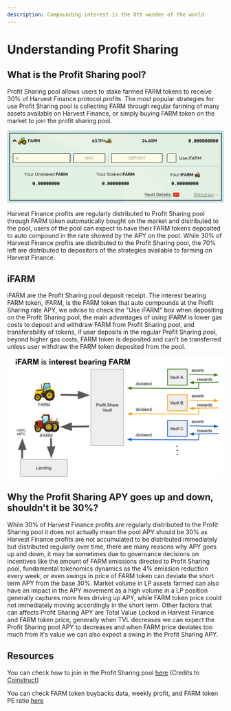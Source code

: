```yaml
---
description: Compounding interest is the 8th wonder of the world
---
```


# Understanding Profit Sharing

## What is the Profit Sharing pool? 

Profit Sharing pool allows users to stake farmed FARM tokens to receive 30% of Harvest Finance protocol profits. The most popular strategies for use Profit Sharing pool is collecting FARM through regular farming of many assets available on Harvest Finance, or simply buying FARM token on the market to join the profit sharing pool.



![](../.gitbook/assets/ps1.jpg)



Harvest Finance profits are regularly distributed to Profit Sharing pool through FARM token automatically bought on the market and distributed to the pool, users of the pool can expect to have their FARM tokens deposited to auto compound in the rate showed by the APY on the pool. While 30% of Harvest Finance profits are distributed to the Profit Sharing pool, the 70% left are distributed to depositors of the strategies available to farming on Harvest Finance. 

## iFARM

iFARM are the Profit Sharing pool deposit receipt. The interest bearing FARM token, iFARM, is the FARM token that auto compounds at the Profit Sharing rate APY, we advise to check the "Use iFARM" box when depositing on the Profit Sharing pool, the main advantages of using iFARM is lower gas costs to deposit and withdraw FARM from Profit Sharing pool, and transferability of tokens, if user deposits in the regular Profit Sharing pool, beyond higher gas costs, FARM token is deposited and can't be transferred unless user withdraw the FARM token deposited from the pool. 



![](../.gitbook/assets/ps-2.png)

  


## Why the Profit Sharing APY goes up and down, shouldn't it be 30%?

While 30% of Harvest Finance profits are regularly distributed to the Profit Sharing pool it does not actually mean the pool APY should be 30% as Harvest Finance profits are not accumulated to be distributed immediately but distributed regularly over time, there are many reasons why APY goes up and down, it may be sometimes due to governance decisions on incentives like the amount of FARM emissions directed to Profit Sharing pool, fundamental tokenomics dynamics as the 4% emission reduction every week, or even swings in price of FARM token can deviate the short term APY from the base 30%. Market volume in LP assets farmed can also have an impact in the APY movement as a high volume in a LP position generally captures more fees driving up APY, while FARM token price could not immediately moving accordingly in the short term. Other factors that can affects Profit Sharing APY are Total Value Locked in Harvest Finance and FARM token price, generally when TVL decreases we can expect the Profit Sharing pool APY to decreases and when FARM price deviates too much from it's value we can also expect a swing in the Profit Sharing APY.

## Resources

You can check how to join in the Profit Sharing pool [here](https://www.youtube.com/watch?v=VxSgvj8lmNM)  \(Credits to [Coinstruct](https://www.youtube.com/channel/UCywRgYh3qQ45savdWcY9o0A)\)  
  
You can check FARM token buybacks data, weekly profit, and FARM token PE ratio [here](https://farmdashboard.xyz/)

